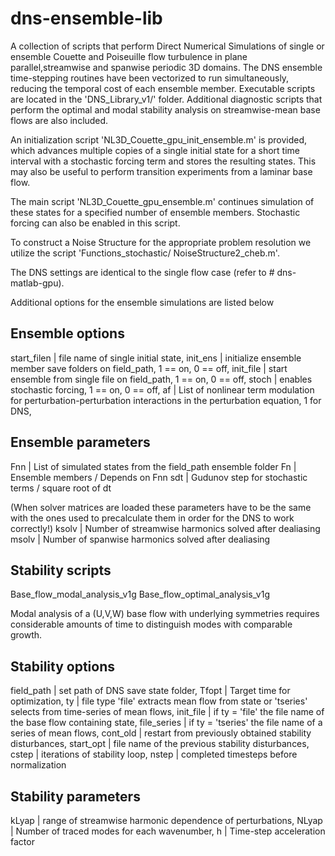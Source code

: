 # dns-ensemble-lib

A collection of scripts that perform Direct Numerical Simulations of single or ensemble Couette and Poiseuille flow turbulence 
in plane parallel,streamwise and spanwise periodic 3D domains. The DNS ensemble time-stepping routines have been vectorized 
to run simultaneously, reducing the temporal cost of each ensemble member. Executable scripts are located in the 'DNS_Library_v1/' folder. Additional diagnostic scripts that perform the optimal and modal stability analysis on streamwise-mean base flows are also included.

An initialization script 'NL3D_Couette_gpu_init_ensemble.m' is provided, which advances multiple copies of a single initial 
state for a short time interval with a stochastic forcing term and stores the resulting states. This may also be useful
to perform transition experiments from a laminar base flow. 

The main script 'NL3D_Couette_gpu_ensemble.m' continues simulation of these states for a specified number of ensemble members. 
Stochastic forcing can also be enabled in this script. 

To construct a Noise Structure for the appropriate problem resolution we utilize the script 'Functions_stochastic/ NoiseStructure2_cheb.m'.


The DNS settings are identical to the single flow case (refer to # dns-matlab-gpu). 

Additional options for the ensemble simulations are listed below

Ensemble options
------------
start_filen | file name of single initial state,
init_ens | initialize ensemble member save folders on field_path, 1 == on, 0 == off,
init_file | start ensemble from single file on field_path, 1 == on, 0 == off,
stoch | enables stochastic forcing, 1 == on, 0 == off,
af | List of nonlinear term modulation for perturbation-perturbation interactions in the perturbation equation, 1 for DNS,

Ensemble parameters
------------
Fnn | List of simulated states from the field_path ensemble folder
Fn | Ensemble members / Depends on Fnn
sdt | Gudunov step for stochastic terms / square root of dt

(When solver matrices are loaded these parameters have to be the same with the ones used to precalculate them in order for the DNS to work correctly!)
ksolv | Number of streamwise harmonics solved after dealiasing  
msolv | Number of spanwise harmonics solved after dealiasing  

Stability scripts
------------
Base_flow_modal_analysis_v1g
Base_flow_optimal_analysis_v1g

Modal analysis of a (U,V,W) base flow with underlying symmetries requires considerable amounts of time to distinguish modes with comparable growth.

Stability options
------------
field_path | set path of DNS save state folder,
Tfopt | Target time for optimization,
ty | file type 'file' extracts mean flow from state or 'tseries' selects from time-series of mean flows,
init_file | if ty = 'file' the file name of the base flow containing state,
file_series | if ty = 'tseries' the file name of a series of mean flows,
cont_old | restart from previously obtained stability disturbances,
start_opt | file name of the previous stability disturbances, 
cstep | iterations of stability loop,
nstep | completed timesteps before normalization

Stability parameters
------------
kLyap | range of streamwise harmonic dependence of perturbations,
NLyap | Number of traced modes for each wavenumber,
h | Time-step acceleration factor
 



